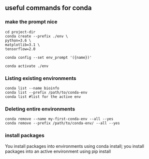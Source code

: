 ## useful commands for conda


### make the prompt nice
```
cd project-dir 
conda create --prefix ./env \
python=3.6 \
matplotlib=3.1 \
tensorflow=2.0 

conda config --set env_prompt '({name})'

conda activate ./env
```

### Listing existing environments
```
conda list --name bioinfo
conda list --prefix /path/to/conda-env
conda list #list for the active env

```

### Deleting entire environments
```
conda remove --name my-first-conda-env --all --yes
conda remove --prefix /path/to/conda-env/ --all --yes

```

### install packages 
You install packages into environments using conda install; you install packages into an active environment using pip install